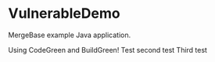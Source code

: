 # VulnerableDemo
MergeBase example Java application. 

Using CodeGreen and BuildGreen!
Test
second test
Third test

